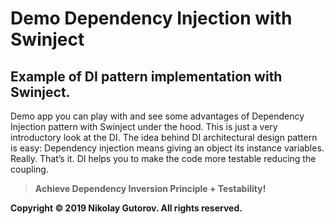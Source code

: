 # Demo Dependency Injection with Swinject

## Example of DI pattern implementation with Swinject.

Demo app you can play with and see some advantages of Dependency Injection pattern with Swinject under the hood. This is just a very introductory look at the DI. The idea behind DI architectural design pattern is easy: Dependency injection means giving an object its instance variables. Really. That’s it. DI helps you to make the code more testable reducing the coupling.

> **Achieve Dependency Inversion Principle + Testability!**

**Copyright © 2019 Nikolay Gutorov. All rights reserved.**
